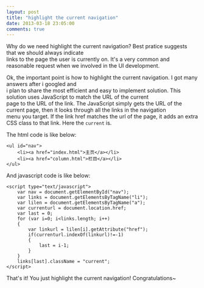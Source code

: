 ```yaml
---
layout: post
title: "highlight the current navigation"
date: 2013-03-18 23:05:00
comments: true
---
```


Why do we need highlight the current navigation? Best pratice suggests that we should always indicate   
links to the page the user is currently on. It's a very common and reasonable request when we involved in the UI development.
<!--more-->
Ok, the important point is how to highlight the current navigation. I got many answers after i googled and  
i plan to share the most efficient and easy to implement solution.
This solution uses JavaScript to match the URL of the current  
page to the URL of the link. The JavaScript simply gets the URL of the current page, then it looks through all the links in the navigation  
menu you target. If the link href matches the url of the page, it adds an extra CSS class to that link. Here the `current` is.

The html code is like below:
```
<ul id="nav">
	<li><a href="index.html">主页</a></li>
	<li><a href="column.html">栏目</a></li>
</ul>
```
And javascript code is like below:
```
<script type="text/javascript">
	var nav = document.getElementById("nav");
	var links = document.getElementsByTagName("li");
	var lilen = document.getElementsByTagName("a");
	var currenturl = document.location.href;
	var last = 0;
	for (var i=0; i<links.length; i++)
	{
		var linkurl = lilen[i].getAttribute("href");
		if(currenturl.indexOf(linkurl)!=-1)
		{
			last = i-1;
		}
	}
	links[last].className = "current";
</script>

```
That's it! You just highlight the current navigation! Congratulations~